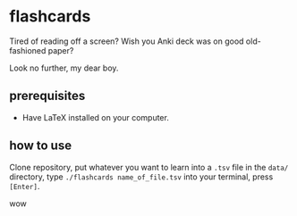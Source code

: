 # flashcards

Tired of reading off a screen? Wish you Anki deck was on good old-fashioned paper?

Look no further, my dear boy.

## prerequisites

- Have LaTeX installed on your computer.

## how to use

Clone repository, put whatever you want to learn into a `.tsv` file in the `data/` directory, type `./flashcards name_of_file.tsv` into your terminal, press `[Enter]`.

wow
